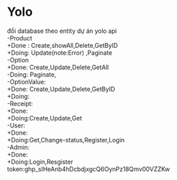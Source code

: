 # Yolo

đổi database theo entity   dự án yolo api  
-Product  
+Done : Create,showAll,Delete,GetByID  
+Doing: Update(note:Error) ,Paginate  
-Option  
+Done: Create,Update,Delete,GetAll  
-Doing:  Paginate,  
-OptionValue:  
+Done: Create,Update,Delete,GetByID  
+Doing:  
-Receipt:  
+Done:  
+Doing:Create,Update,Get  
-User:  
+Done:  
+Doing:Get,Change-status,Register,Login  
-Admin:  
+Done:  
+Doing:Login,Resgister  
token: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
 
